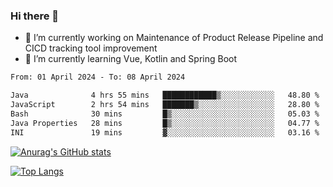 ### Hi there 👋

- 🔭 I’m currently working on Maintenance of Product Release Pipeline and CICD tracking tool improvement
- 🌱 I’m currently learning Vue, Kotlin and Spring Boot

<!--START_SECTION:waka-->

```txt
From: 01 April 2024 - To: 08 April 2024

Java              4 hrs 55 mins   ████████████▒░░░░░░░░░░░░   48.80 %
JavaScript        2 hrs 54 mins   ███████▒░░░░░░░░░░░░░░░░░   28.80 %
Bash              30 mins         █▒░░░░░░░░░░░░░░░░░░░░░░░   05.03 %
Java Properties   28 mins         █▒░░░░░░░░░░░░░░░░░░░░░░░   04.77 %
INI               19 mins         ▓░░░░░░░░░░░░░░░░░░░░░░░░   03.16 %
```

<!--END_SECTION:waka-->

[![Anurag's GitHub stats](https://github-readme-stats.vercel.app/api?username=yunhao981&show_icons=true&theme=solarized-dark)](https://github.com/anuraghazra/github-readme-stats)

[![Top Langs](https://github-readme-stats.vercel.app/api/top-langs/?username=yunhao981&theme=solarized-dark&layout=compact)](https://github.com/anuraghazra/github-readme-stats)

<!--
**yunhao981/yunhao981** is a ✨ _special_ ✨ repository because its `README.md` (this file) appears on your GitHub profile.

Here are some ideas to get you started:

- 🔭 I’m currently working on Maintenance of Release Pipeline and CICD tracking tool improvement
- 🌱 I’m currently learning Vue, Kotlin and Spring Boot
- 👯 I’m looking to collaborate on ...
- 🤔 I’m looking for help with ...
- 💬 Ask me about ...
- 📫 How to reach me: ...
- 😄 Pronouns: ...
- ⚡ Fun fact: ...
-->


